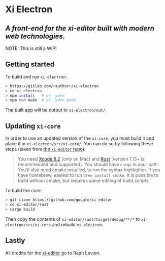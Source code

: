 # Xi Electron
## _A front-end for the xi-editor built with modern web technologies._

NOTE: This is still a WIP!

## Getting started

To build and run `xi-electron`:

```bash
> https://gitlab.com/<author>/xi-electron
> cd xi-electron
> npm install   # or `yarn`
> npm run make  # or `yarn make`
```

The built app will be output to `xi-electron/out/`.

## Updating `xi-core`

In order to use an updated version of the `xi-core`, you must build it and place it in `xi-electron/src/xi-core/`. You can do so by following these steps (taken from [the `xi-editor` repo](https://github.com/google/xi-editor#building-the-core)):

> You need [Xcode 8.2](https://developer.apple.com/xcode/) (only on Mac) and [Rust](https://www.rust-lang.org/) (version 1.13+ is recommended and supported). You should have `cargo` in your path. You'll also need cmake installed, to run the syntax highlighter. If you have homebrew, easiest to run `brew install cmake`. It is possible to build without cmake, but requires some editing of build scripts.

To build the core:

```bash
> git clone https://github.com/google/xi-editor
> cd xi-editor/rust
> cargo build
```

Then copy the contents of `xi-editor/rust/target/debug/**/*` to `xi-electron/src/xi-core` and rebuild `xi-electron`.

## Lastly

All credits for the [xi-editor](https://github.com/google/xi-editor) go to Raph Levien.
